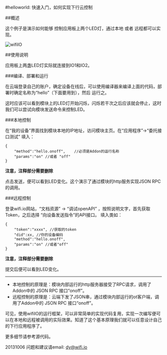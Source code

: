 ﻿#helloworld: 快速入门，如何实现下行云控制


##概述

这个例子是演示如何能够 控制应用板上两个LED灯，通过本地 或者 远程都可以实现。

![wifiIO](../addons_img/wifiIO_coredev_v2_back.png?raw=true)


##使用说明

应用板上两盏LED灯实际就连接到IO1和IO2。

###编译、部署和运行

在云端登录自己的账户，确定设备在线后，可以使用编译器来编译上面的代码，部署时确定名称为“hello”（下面要用到），然后 运行之。

这时应该可以看到模块上的LED灯开始闪烁，闪烁若干次之后应该就会停止，这时我们可以尝试向模块发送命令来控制LED。



###本地控制

在“我的设备”界面找到模块本地的IP地址，访问模块主页。在“应用程序”->“委托接口测试” 填入：

	{
		"method":"hello.onoff",    //必须是Addon的运行名称
		"params":"on" //或者 "off"
	}

**注意，注释部分需要删除**

点击发送，便可以看到LED变化。这个演示了通过模块的http服务实现JSON RPC的调用。


###远程控制

登录wifi.io网站，“文档资源” -> “调试openAPI”  ，按照说明文字，首先获取Token，之后选择 “向设备发送指令”的API接口。
填入类如：

	{
		"token":"xxxx", //获取的token
		"did":xx, //你的设备编码
		"method":"hello.onoff",
		"params":"on" //或者"off"
	}

**注意，注释部分需要删除**

提交后便可以看到LED变化。

****
* 本地控制的原理是：模块内部运行的http服务器接受了RPC请求，调用了Addon中的 JSON RPC 接口“onoff”。
* 远程控制的原理是：云端下发了JSON串，通过模块内部运行的ot客户端，调用了Addon中的 JSON RPC 接口“onoff”。

可见，使用wifiIO的运行框架，可以非常简单的实现代码复用，实现一次编写便可以在本地和远程被调用的实际效果。知道了这个基本原理我们就可以任意设计自己的下行应用程序了。



更多细节请参考源代码。

20131006
问题和建议请email: dy@wifi.io 

